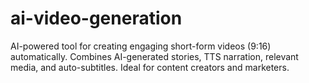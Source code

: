 # ai-video-generation
AI-powered tool for creating engaging short-form videos (9:16) automatically. Combines AI-generated stories, TTS narration, relevant media, and auto-subtitles. Ideal for content creators and marketers.
